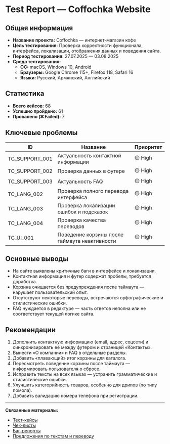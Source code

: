 # Test Report — Coffochka Website

## Общая информация

- **Название проекта:** Coffochka — интернет-магазин кофе  
- **Цель тестирования:** Проверка корректности функционала, интерфейса, локализации, отображения данных и поведения сайта.
- **Период тестирования:** 27.07.2025 — 03.08.2025
- **Среда тестирования:**
  - **ОС:** macOS, Windows 10, Android
  - **Браузеры:** Google Chrome 115+, Firefox 118, Safari 16
  - **Языки:** Русский, Армянский, Английский

## Статистика

- **Всего кейсов:** 68  
- **Успешно пройдено:** 61  
- **Провалено (❌ Failed):** 7

## Ключевые проблемы

| ID            | Название                                                                 | Приоритет |
|---------------|--------------------------------------------------------------------------|-----------|
| TC_SUPPORT_001 | Актуальность контактной информации                                      | 🟡 High   |
| TC_SUPPORT_002 | Проверка данных в футере                                                | 🟡 High   |
| TC_SUPPORT_003 | Актуальность FAQ                                                        | 🟡 High   |
| TC_LANG_002    | Проверка полного перевода интерфейса                                    | 🟡 High   |
| TC_LANG_003    | Проверка локализации ошибок и подсказок                                 | 🟡 High   |
| TC_LANG_004    | Проверка качества переводов                                             | 🟡 High   |
| TC_UI_001      | Поведение корзины после таймаута неактивности                           | 🟡 High   |

## Основные выводы

- На сайте выявлены критичные баги в интерфейсе и локализации.
- Контактная информация и футер содержат пробелы, требуется доработка.
- Корзина очищается без предупреждения после таймаута — нарушает пользовательский опыт.
- Отсутствуют некоторые переводы, встречаются орфографические и стилистические ошибки.
- FAQ нуждается в редактуре — часть ответов неполна или не соответствует текущей логике сайта.

## Рекомендации

1. Дополнить контактную информацию (email, адрес, соцсети) и синхронизировать её между футером и страницей «Контакты».
2. Вынести «О компании» и FAQ в отдельные разделы.
3. Добавить «плавающий» итог корзины для каталога.
4. Пересмотреть поведение корзины после таймаута — информировать пользователя о сбросе.
5. Исправить тексты на всех языках — устранить грамматические и стилистические ошибки.
6. Улучшить категорийность товаров, особенно для дрипов (по типу помола).
7. Добавить валидацию номера телефона при регистрации.

---

**Связанные материалы:**
- [Тест-кейсы](../test-cases.md)
- [Чек-листы](../checklists.md)
- [Баг-репорты](../bug-reports/)
- [Предложения по текстам и переводу](https://github.com/pilafme/test-coffochka-website/tree/main/corrections)

